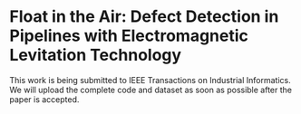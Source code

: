 # Float in the Air: Defect Detection in Pipelines with Electromagnetic Levitation Technology
This work is being submitted to IEEE Transactions on Industrial Informatics.\
We will upload the complete code and dataset as soon as possible after the paper is accepted.
